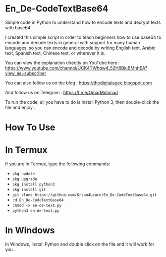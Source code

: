 # En_De-CodeTextBase64
Simple code in Python to understand how to encode texts and decrypt texts with base64

I created this simple script in order to teach beginners how to use base64 to encode and decode texts in general with support for many human languages, so you can encode and decode by writing English text, Arabic text, Spanish text, Chinese text, or wherever it is.

You can view the explanation directly on YouTube here : https://www.youtube.com/channel/UCK4TWhqw4_52H6BiuBMnhEA?view_as=subscriber

You can also follow us on the blog : https://thedigitalagee.blogspot.com

And follow us on Telegram : https://t.me/OmarMohmad

To run the code, all you have to do is install Python 3, then double-click the file and enjoy .

# How To Use

# In Termux

If you are in Termux, type the following commands:

* `pkg update`
* `pkg upgrade`
* `pkg install python3`
* `pkg install git`
* `git clone https://github.com/Krsan4Learn/En_De-CodeTextBase64.git`
* `cd En_De-CodeTextBase64`
* `chmod +x en-de-text.py`
* `python3 en-de-text.py`

# In Windows

In Windows, install Python and double click on the file and it will work for you .


